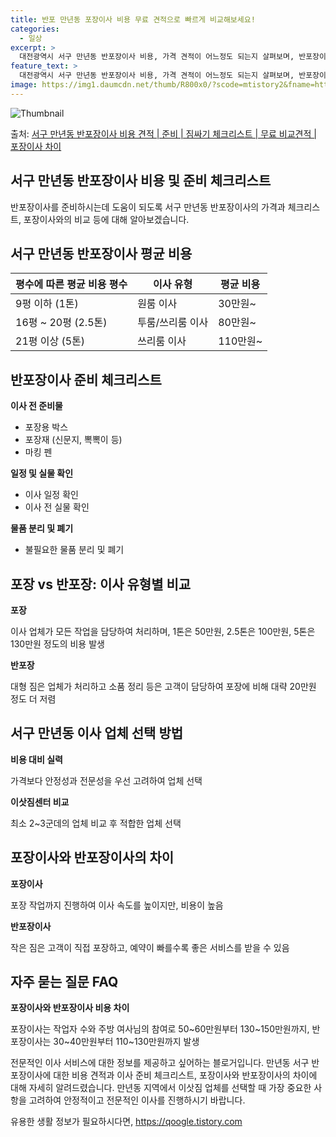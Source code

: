 ```yaml
---
title: 반포 만년동 포장이사 비용 무료 견적으로 빠르게 비교해보세요!
categories:
  - 일상
excerpt: >
  대전광역시 서구 만년동 반포장이사 비용, 가격 견적이 어느정도 되는지 살펴보며, 반포장이사를 준비함에 있어 짐싸기 준비 체크리스트가 무엇인지 보겠습니다. 마지막으로 포장이사와 차이점을 통해 무료 비교견적으로 어떤 것이 더 합리적인 선택인지 공유 드립니다.서구 만년동 포장이사 견적 샘플 보기 👈 클릭서구 만년동 포장이사 가격 살펴보기 👈 클릭서구 만년동 반포장이사 평균 이사 비용평수서구 만년동 평균 이사 비용원룸 이사9평 이하 (1톤)30만원~투룸/쓰리룸 이사16평 ~ 20평 (2.5톤)80만원~쓰리룸 이사21평 (5톤) ~110만원~우리집 무료 이사견적 받기 👈 클릭포장 vs 반포장: 제대로 알아보는 차이점이사를 할 때 포장과 반포장의 가장 큰 차이점은 무엇일까요? 한눈에 알아보는 포장과 반포장의 ..
feature_text: >
  대전광역시 서구 만년동 반포장이사 비용, 가격 견적이 어느정도 되는지 살펴보며, 반포장이사를 준비함에 있어 짐싸기 준비 체크리스트가 무엇인지 보겠습니다. 마지막으로 포장이사와 차이점을 통해 무료 비교견적으로 어떤 것이 더 합리적인 선택인지 공유 드립니다.서구 만년동 포장이사 견적 샘플 보기 👈 클릭서구 만년동 포장이사 가격 살펴보기 👈 클릭서구 만년동 반포장이사 평균 이사 비용평수서구 만년동 평균 이사 비용원룸 이사9평 이하 (1톤)30만원~투룸/쓰리룸 이사16평 ~ 20평 (2.5톤)80만원~쓰리룸 이사21평 (5톤) ~110만원~우리집 무료 이사견적 받기 👈 클릭포장 vs 반포장: 제대로 알아보는 차이점이사를 할 때 포장과 반포장의 가장 큰 차이점은 무엇일까요? 한눈에 알아보는 포장과 반포장의 ..
image: https://img1.daumcdn.net/thumb/R800x0/?scode=mtistory2&fname=https%3A%2F%2Fblog.kakaocdn.net%2Fdn%2FdspTpM%2FbtsHdeWjGfe%2F53Uv6w5cS7spkD6brgAKF1%2Fimg.webp
---
```


![Thumbnail](https://img1.daumcdn.net/thumb/R800x0/?scode=mtistory2&fname=https%3A%2F%2Fblog.kakaocdn.net%2Fdn%2FdspTpM%2FbtsHdeWjGfe%2F53Uv6w5cS7spkD6brgAKF1%2Fimg.webp)

<p>출처: <a href="https://qoogle.tistory.com/9677" rel="dofollow">서구 만년동 반포장이사 비용 견적 | 준비 | 짐싸기 체크리스트 | 무료 비교견적 | 포장이사 차이</a> </p>

## 서구 만년동 반포장이사 비용 및 준비 체크리스트

반포장이사를 준비하시는데 도움이 되도록 서구 만년동 반포장이사의 가격과 체크리스트, 포장이사와의 비교 등에 대해 알아보겠습니다.

## **서구 만년동 반포장이사 평균 비용**

**평수에 따른 평균 비용** **평수** | **이사 유형** | **평균 비용**  
---|---|---  
9평 이하 (1톤) | 원룸 이사 | 30만원~  
16평 ~ 20평 (2.5톤) | 투룸/쓰리룸 이사 | 80만원~  
21평 이상 (5톤) | 쓰리룸 이사 | 110만원~  
  
## **반포장이사 준비 체크리스트**

**이사 전 준비물**

  * 포장용 박스
  * 포장재 (신문지, 뽁뽁이 등)
  * 마킹 펜

**일정 및 실물 확인**

  * 이사 일정 확인
  * 이사 전 실물 확인

**물품 분리 및 폐기**

  * 불필요한 물품 분리 및 폐기

## **포장 vs 반포장: 이사 유형별 비교**

**포장**

이사 업체가 모든 작업을 담당하여 처리하며, 1톤은 50만원, 2.5톤은 100만원, 5톤은 130만원 정도의 비용 발생

**반포장**

대형 짐은 업체가 처리하고 소품 정리 등은 고객이 담당하여 포장에 비해 대략 20만원 정도 더 저렴

## **서구 만년동 이사 업체 선택 방법**

**비용 대비 실력**

가격보다 안정성과 전문성을 우선 고려하여 업체 선택

**이삿짐센터 비교**

최소 2~3군데의 업체 비교 후 적합한 업체 선택

## **포장이사와 반포장이사의 차이**

**포장이사**

포장 작업까지 진행하여 이사 속도를 높이지만, 비용이 높음

**반포장이사**

작은 짐은 고객이 직접 포장하고, 예약이 빠를수록 좋은 서비스를 받을 수 있음

## **자주 묻는 질문 FAQ**

**포장이사와 반포장이사 비용 차이**

포장이사는 작업자 수와 주방 여사님의 참여로 50~60만원부터 130~150만원까지, 반포장이사는 30~40만원부터 110~130만원까지
발생

전문적인 이사 서비스에 대한 정보를 제공하고 싶어하는 블로거입니다. 만년동 서구 반포장이사에 대한 비용 견적과 이사 준비 체크리스트,
포장이사와 반포장이사의 차이에 대해 자세히 알려드렸습니다. 만년동 지역에서 이삿짐 업체를 선택할 때 가장 중요한 사항을 고려하여 안정적이고
전문적인 이사를 진행하시기 바랍니다.

 

유용한 생활 정보가 필요하시다면, <a href="https://qoogle.tistory.com" rel="dofollow">https://qoogle.tistory.com</a>


